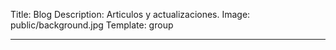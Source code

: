 Title: Blog
Description: Articulos y actualizaciones.
Image: public/background.jpg
Template: group

----
